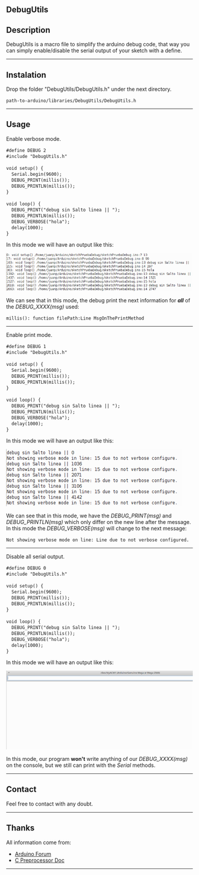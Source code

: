 DebugUtils
----

Description
---
DebugUtils is a macro file to simplify the arduino debug code, that way you can simply enable/disable the serial output of your sketch with a define.

---
Instalation
---

Drop the folder "DebugUtils/DebugUtils.h" under the next directory.

```
path-to-arduino/libraries/DebugUtils/DebugUtils.h
```

----
Usage
----
Enable verbose mode.
```arduino
#define DEBUG 2
#include "DebugUtils.h"

void setup() {
  Serial.begin(9600);
  DEBUG_PRINT(millis());
  DEBUG_PRINTLN(millis());
}

void loop() {
  DEBUG_PRINT("debug sin Salto linea || ");
  DEBUG_PRINTLN(millis());
  DEBUG_VERBOSE("hola");
  delay(1000);
}
```
In this mode we will have an output like this:

![Verbose Output](https://github.com/JuanPTM/debugUtils/blob/master/debug_mode2.png)

We can see that in this mode, the debug print the next information for _**all**_ of the _DEBUG_XXXX(msg)_ used:
```
millis(): function filePath:Line MsgOnThePrintMethod
```

----

Enable print mode.

```arduino
#define DEBUG 1
#include "DebugUtils.h"

void setup() {
  Serial.begin(9600);
  DEBUG_PRINT(millis());
  DEBUG_PRINTLN(millis());
}

void loop() {
  DEBUG_PRINT("debug sin Salto linea || ");
  DEBUG_PRINTLN(millis());
  DEBUG_VERBOSE("hola");
  delay(1000);
}
```
In this mode we will have an output like this:

![Print Mode Output](https://github.com/JuanPTM/debugUtils/blob/master/debug_mode1.png)

We can see that in this mode, we have the _DEBUG_PRINT(msg)_ and _DEBUG_PRINTLN(msg)_ which only differ on the new line after the message. 
In this mode the _DEBUG_VERBOSE(msg)_ will change to the next message:
```
Not showing verbose mode on line: Line due to not verbose configured.
```

----

Disable all serial output.

```arduino
#define DEBUG 0
#include "DebugUtils.h"

void setup() {
  Serial.begin(9600);
  DEBUG_PRINT(millis());
  DEBUG_PRINTLN(millis());
}

void loop() {
  DEBUG_PRINT("debug sin Salto linea || ");
  DEBUG_PRINTLN(millis());
  DEBUG_VERBOSE("hola");
  delay(1000);
}
```
In this mode we will have an output like this:

![Disable Print Mode Output](https://github.com/JuanPTM/debugUtils/blob/master/debug_mode0.png)

In this mode, our program **won't** write anything of our _DEBUG_XXXX(msg)_ on the console, but we still can print with the
_Serial_ methods.


----
Contact
----
Feel free to contact with any doubt.

---
Thanks
---
All information come from:
* [Arduino Forum][1]
* [C Preprocessor Doc][2]


----------
[1]: https://forum.arduino.cc/index.php?topic=46900.0
[2]: https://gcc.gnu.org/onlinedocs/cpp/
